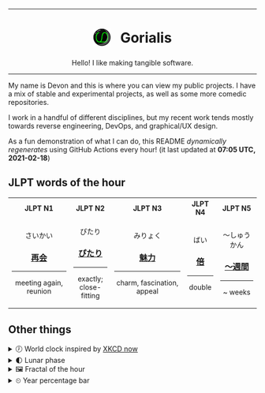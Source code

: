 ***

<h1 align="center">
<sub>
    <img src="readme/resources/avatar.png" height="36">
</sub>
&nbsp;
Gorialis
</h1>
<p align="center">
Hello! I like making tangible software.
</p>

***

My name is Devon and this is where you can view my public projects. I have a mix of stable and experimental projects, as well as some more comedic repositories.

I work in a handful of different disciplines, but my recent work tends mostly towards reverse engineering, DevOps, and graphical/UX design.

As a fun demonstration of what I can do, this README *dynamically regenerates* using GitHub Actions every hour! (it last updated at **07:05 UTC, 2021-02-18**)

<h2>JLPT words of the hour</h2>
<table>
    <tr>
        <th>JLPT N1</th>
        <th>JLPT N2</th>
        <th>JLPT N3</th>
        <th>JLPT N4</th>
        <th>JLPT N5</th>
    </tr>
    <tr>
        <td>
            <p align="center">さいかい</p>
            <h3 align="center"><b><a href="https://jisho.org/search/%E5%86%8D%E4%BC%9A">再会</a></b></h3>
            <hr>
            <p align="center">meeting again,<wbr> reunion</p>
        </td>
        <td>
            <p align="center">ぴたり</p>
            <h3 align="center"><b><a href="https://jisho.org/search/%E3%81%B4%E3%81%9F%E3%82%8A">ぴたり</a></b></h3>
            <hr>
            <p align="center">exactly;<br> close-fitting</p>
        </td>
        <td>
            <p align="center">みりょく</p>
            <h3 align="center"><b><a href="https://jisho.org/search/%E9%AD%85%E5%8A%9B">魅力</a></b></h3>
            <hr>
            <p align="center">charm,<wbr> fascination,<wbr> appeal</p>
        </td>
        <td>
            <p align="center">ばい</p>
            <h3 align="center"><b><a href="https://jisho.org/search/%E5%80%8D">倍</a></b></h3>
            <hr>
            <p align="center">double</p>
        </td>
        <td>
            <p align="center">～しゅうかん</p>
            <h3 align="center"><b><a href="https://jisho.org/search/%EF%BD%9E%E9%80%B1%E9%96%93">～週間</a></b></h3>
            <hr>
            <p align="center">~ weeks</p>
        </td>
    </tr>
</table>

<h2>Other things</h2>
<details>
<summary>🕖  World clock inspired by <a href="https://xkcd.com/now">XKCD now</a></summary>

> <img src="generated/now.png" width="512">

</details>
<details>
<summary>🌓 Lunar phase</summary>

The moon is approximately 24.24% through its phase (First Quarter).

</details>
<details>
<summary>&#x1f5bc; Fractal of the hour</summary>

> <img src="generated/fractal.png" width="512">

</details>
<details>
<summary>&#x23f2; Year percentage bar</summary>
<pre><code>2021 [██▁▁▁▁▁▁▁▁▁▁▁▁▁▁▁▁▁▁] 13.23%</code></pre>
</details>
